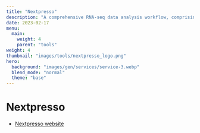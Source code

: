 ```yaml
---
title: "Nextpresso"
description: "A comprehensive RNA-seq data analysis workflow, comprising the most common needs demanded by experimental biologists."
date: 2023-02-17
menu:
  main:
    weight: 4
    parent: "tools"
weight: 4
thumbnail: "images/tools/nextpresso_logo.png"
hero:
  background: "images/gen/services/service-3.webp"
  blend_mode: "normal"
  theme: "base"
---
```


# Nextpresso

- [Nextpresso website](http://ubio.bioinfo.cnio.es/people/ograna/nextpresso/)


